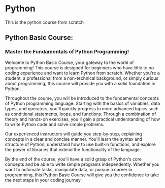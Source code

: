 # Python
This is the python course from scratch



## Python Basic Course:
### Master the Fundamentals of Python Programming!

Welcome to Python Basic Course, your gateway to the world of programming! This course is designed for beginners who have little to no coding experience and want to learn Python from scratch. Whether you're a student, a professional from a non-technical background, or simply curious about programming, this course will provide you with a solid foundation in Python.       

Throughout the course, you will be introduced to the fundamental concepts of Python programming language. Starting with the basics of variables, data types, and operators, you'll quickly progress to more advanced topics such as conditional statements, loops, and functions. Through a combination of theory and hands-on exercises, you'll gain a practical understanding of how to write Python code and solve simple problems.      

Our experienced instructors will guide you step-by-step, explaining concepts in a clear and concise manner. You'll learn the syntax and structure of Python, understand how to use built-in functions, and explore the power of libraries that extend the functionality of the language.        


By the end of the course, you'll have a solid grasp of Python's core concepts and be able to write simple programs independently. Whether you want to automate tasks, manipulate data, or pursue a career in programming, this Python Basic Course will give you the confidence to take the next steps in your coding journey.    

